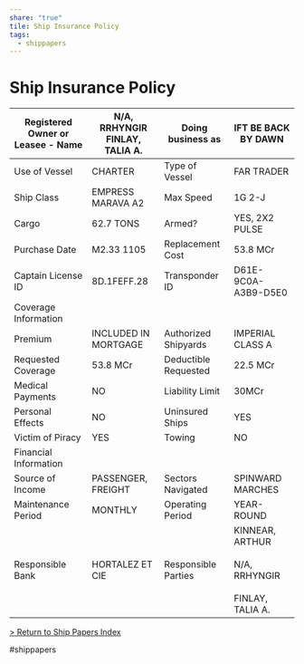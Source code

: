 ```yaml
---
share: "true"
tile: Ship Insurance Policy
tags:
  - shippapers
---
```

# Ship Insurance Policy  
  
| Registered Owner or Leasee - Name | N/A, RRHYNGIR  <br>FINLAY, TALIA A. | Doing business as    | IFT BE BACK BY DAWN                                          |  
| --------------------------------- | ----------------------------------- | -------------------- | ------------------------------------------------------------ |  
| Use of Vessel                     | CHARTER                             | Type of Vessel       | FAR TRADER                                                   |  
| Ship Class                        | EMPRESS MARAVA A2                   | Max Speed            | 1G 2-J                                                       |  
| Cargo                             | 62.7 TONS                           | Armed?               | YES, 2X2 PULSE                                               |  
| Purchase Date                     | M2.33 1105                          | Replacement Cost     | 53.8 MCr                                                     |  
| Captain License ID                | 8D.1FEFF.28                         | Transponder ID       | D61E-9C0A-A3B9-D5E0                                          |  
| Coverage Information              |                                     |                      |                                                              |  
| Premium                           | INCLUDED IN MORTGAGE                | Authorized Shipyards | IMPERIAL CLASS A                                             |  
| Requested Coverage                | 53.8 MCr                            | Deductible Requested | 22.5 MCr                                                     |  
| Medical Payments                  | NO                                  | Liability Limit      | 30MCr                                                        |  
| Personal Effects                  | NO                                  | Uninsured Ships      | YES                                                          |  
| Victim of Piracy                  | YES                                 | Towing               | NO                                                           |  
| Financial Information             |                                     |                      |                                                              |  
| Source of Income                  | PASSENGER, FREIGHT                  | Sectors Navigated    | SPINWARD MARCHES                                             |  
| Maintenance Period                | MONTHLY                             | Operating Period     | YEAR-ROUND                                                   |  
| Responsible Bank                  | HORTALEZ ET CIE                     | Responsible Parties  | KINNEAR, ARTHUR<br><br>N/A, RRHYNGIR<br><br>FINLAY, TALIA A. |  
  
[> Return to Ship Papers Index](./index.md)  
  
#shippapers